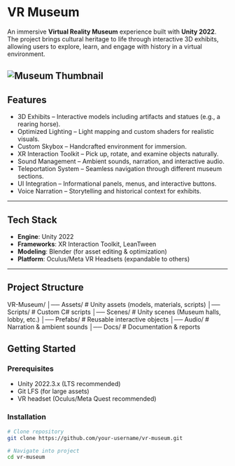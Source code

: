 # VR Museum

An immersive **Virtual Reality Museum** experience built with **Unity 2022**.  
The project brings cultural heritage to life through interactive 3D exhibits, allowing users to explore, learn, and engage with history in a virtual environment.  

![Museum Thumbnail](./screenshots/vrmuseum) 
---

## Features

- 3D Exhibits – Interactive models including artifacts and statues (e.g., a rearing horse).  
- Optimized Lighting – Light mapping and custom shaders for realistic visuals.  
- Custom Skybox – Handcrafted environment for immersion.  
- XR Interaction Toolkit – Pick up, rotate, and examine objects naturally.  
- Sound Management – Ambient sounds, narration, and interactive audio.  
- Teleportation System – Seamless navigation through different museum sections.  
- UI Integration – Informational panels, menus, and interactive buttons.  
- Voice Narration – Storytelling and historical context for exhibits.  

---

## Tech Stack

- **Engine**: Unity 2022  
- **Frameworks**: XR Interaction Toolkit, LeanTween  
- **Modeling**: Blender (for asset editing & optimization)  
- **Platform**: Oculus/Meta VR Headsets (expandable to others)  

---

## Project Structure

VR-Museum/
│── Assets/ # Unity assets (models, materials, scripts)
│── Scripts/ # Custom C# scripts
│── Scenes/ # Unity scenes (Museum halls, lobby, etc.)
│── Prefabs/ # Reusable interactive objects
│── Audio/ # Narration & ambient sounds
│── Docs/ # Documentation & reports

## Getting Started

### Prerequisites
- Unity 2022.3.x (LTS recommended)  
- Git LFS (for large assets)  
- VR headset (Oculus/Meta Quest recommended)  

### Installation
```bash
# Clone repository
git clone https://github.com/your-username/vr-museum.git

# Navigate into project
cd vr-museum
